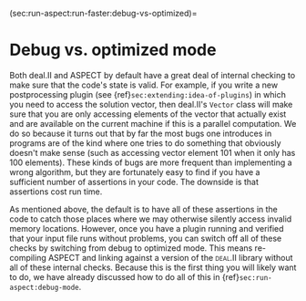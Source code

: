 (sec:run-aspect:run-faster:debug-vs-optimized)=
# Debug vs. optimized mode

Both deal.II and
ASPECT by default have a great deal of internal
checking to make sure that the code's state is valid. For example, if
you write a new postprocessing plugin (see
{ref}`sec:extending:idea-of-plugins`) in which you need to access the solution
vector, then deal.II's `Vector` class
will make sure that you are only accessing elements of the vector that
actually exist and are available on the current machine if this is a parallel
computation. We do so because it turns out that by far the most bugs one
introduces in programs are of the kind where one tries to do something that
obviously doesn't make sense (such as accessing vector element 101 when
it only has 100 elements). These kinds of bugs are more frequent than
implementing a wrong algorithm, but they are fortunately easy to find if you
have a sufficient number of assertions in your code. The downside is that
assertions cost run time.

As mentioned above, the default is to have all of these assertions in the code
to catch those places where we may otherwise silently access invalid memory
locations. However, once you have a plugin running and verified that your
input file runs without problems, you can switch off all of these checks by
switching from debug to optimized mode. This means re-compiling
ASPECT and linking against a version of the <span
class="smallcaps">deal.II</span> library without all of these internal checks.
Because this is the first thing you will likely want to do, we have already
discussed how to do all of this in {ref}`sec:run-aspect:debug-mode`.
